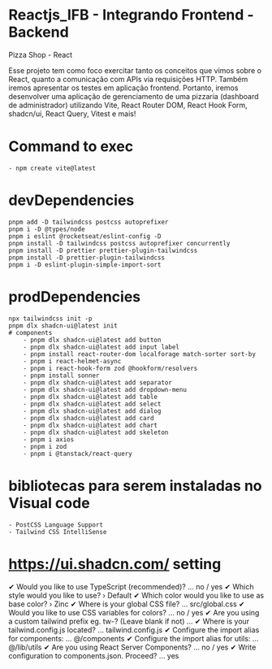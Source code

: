 # Reactjs_IFB - Integrando Frontend - Backend
Pizza Shop - React


Esse projeto tem como foco exercitar tanto os conceitos que vimos sobre o React, 
quanto a comunicação com APIs via requisições HTTP. 
Também iremos apresentar os testes em aplicação frontend. 
Portanto, iremos desenvolver uma aplicação de gerenciamento de uma pizzaria (dashboard de administrador) utilizando Vite, 
React Router DOM, React Hook Form, shadcn/ui, React Query, Vitest e mais!


# Command to exec
    - npm create vite@latest

# devDependencies
    pnpm add -D tailwindcss postcss autoprefixer
    pnpm i -D @types/node
    pnpm i eslint @rocketseat/eslint-config -D
    pnpm install -D tailwindcss postcss autoprefixer concurrently
    pnpm install -D prettier prettier-plugin-tailwindcss
    pnpm install -D prettier-plugin-tailwindcss
    pnpm i -D eslint-plugin-simple-import-sort
    


# prodDependencies
    npx tailwindcss init -p
    pnpm dlx shadcn-ui@latest init
    # components
        - pnpm dlx shadcn-ui@latest add button
        - pnpm dlx shadcn-ui@latest add input label
        - pnpm install react-router-dom localforage match-sorter sort-by
        - pnpm i react-helmet-async
        - pnpm i react-hook-form zod @hookform/resolvers
        - pnpm install sonner
        - pnpm dlx shadcn-ui@latest add separator
        - pnpm dlx shadcn-ui@latest add dropdown-menu
        - pnpm dlx shadcn-ui@latest add table
        - pnpm dlx shadcn-ui@latest add select
        - pnpm dlx shadcn-ui@latest add dialog
        - pnpm dlx shadcn-ui@latest add card
        - pnpm dlx shadcn-ui@latest add chart
        - pnpm dlx shadcn-ui@latest add skeleton
        - pnpm i axios
        - pnpm i zod
        - pnpm i @tanstack/react-query

# bibliotecas para serem instaladas no Visual code
    - PostCSS Language Support
    - Tailwind CSS IntelliSense

# https://ui.shadcn.com/ setting
✔ Would you like to use TypeScript (recommended)? … no / yes
✔ Which style would you like to use? › Default
✔ Which color would you like to use as base color? › Zinc
✔ Where is your global CSS file? … src/global.css
✔ Would you like to use CSS variables for colors? … no / yes
✔ Are you using a custom tailwind prefix eg. tw-? (Leave blank if not) … 
✔ Where is your tailwind.config.js located? … tailwind.config.js
✔ Configure the import alias for components: … @/components
✔ Configure the import alias for utils: … @/lib/utils
✔ Are you using React Server Components? … no / yes
✔ Write configuration to components.json. Proceed? … yes